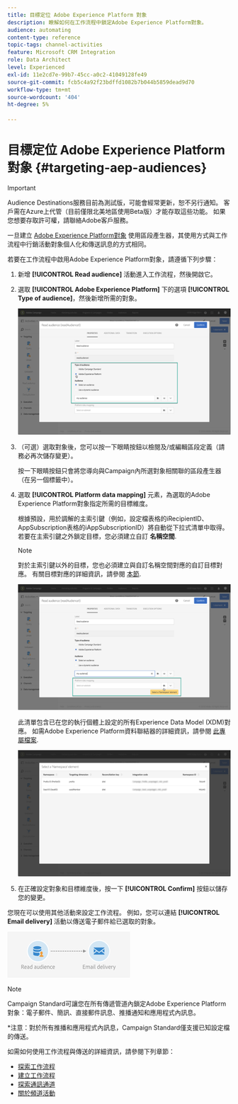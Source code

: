 ```yaml
---
title: 目標定位 Adobe Experience Platform 對象
description: 瞭解如何在工作流程中鎖定Adobe Experience Platform對象。
audience: automating
content-type: reference
topic-tags: channel-activities
feature: Microsoft CRM Integration
role: Data Architect
level: Experienced
exl-id: 11e2cd7e-99b7-45cc-a0c2-41049128fe49
source-git-commit: fcb5c4a92f23bdffd1082b7b044b5859dead9d70
workflow-type: tm+mt
source-wordcount: '404'
ht-degree: 5%

---
```


# 目標定位 Adobe Experience Platform 對象 {#targeting-aep-audiences}

>[!IMPORTANT]
>
>Audience Destinations服務目前為測試版，可能會經常更新，恕不另行通知。 客戶需在Azure上代管（目前僅限北美地區使用Beta版）才能存取這些功能。 如果您想要存取許可權，請聯絡Adobe客戶服務。

一旦建立 [Adobe Experience Platform對象](../../integrating/using/aep-about-audience-destinations-service.md) 使用區段產生器，其使用方式與工作流程中行銷活動對象個人化和傳送訊息的方式相同。

若要在工作流程中啟用Adobe Experience Platform對象，請遵循下列步驟：

1. 新增 **[!UICONTROL Read audience]** 活動進入工作流程，然後開啟它。

1. 選取 **[!UICONTROL Adobe Experience Platform]** 下的選項 **[!UICONTROL Type of audience]**，然後新增所需的對象。

   ![](assets/aep_wkf_readaudience.png)

1. （可選）選取對象後，您可以按一下眼睛按鈕以檢閱及/或編輯區段定義（請務必再次儲存變更）。

   按一下眼睛按鈕只會將您導向與Campaign內所選對象相關聯的區段產生器（在另一個標籤中）。

1. 選取 **[!UICONTROL Platform data mapping]** 元素，為選取的Adobe Experience Platform對象指定所需的目標維度。

   根據預設，用於調解的主索引鍵（例如，設定檔表格的iRecipientID、AppSubscription表格的iAppSubscriptionID）將自動從下拉式清單中取得。 若要在主索引鍵之外鎖定目標，您必須建立自訂 **名稱空間**.

   >[!NOTE]
   >
   >對於主索引鍵以外的目標，您也必須建立與自訂名稱空間對應的自訂目標對應。 有關目標對應的詳細資訊，請參閱 [本節](../../administration/using/target-mappings-in-campaign.md).

   ![](assets/aep_wkf_readaudience_namespace.png)

   此清單包含已在您的執行個體上設定的所有Experience Data Model (XDM)對應。 如需Adobe Experience Platform資料聯結器的詳細資訊，請參閱 [此專屬檔案](../../integrating/using/aep-about-data-connector.md).

   ![](assets/aep_wkf_readaudience_namespace2.png)

1. 在正確設定對象和目標維度後，按一下 **[!UICONTROL Confirm]** 按鈕以儲存您的變更。

您現在可以使用其他活動來設定工作流程。 例如，您可以連結 **[!UICONTROL Email delivery]** 活動以傳送電子郵件給已選取的對象。

![](assets/aep_wkf_email.png)

>[!NOTE]
>
>Campaign Standard可讓您在所有傳遞管道內鎖定Adobe Experience Platform對象：電子郵件、簡訊、直接郵件訊息、推播通知和應用程式內訊息。
>
>*注意：對於所有推播和應用程式內訊息，Campaign Standard僅支援已知設定檔的傳送。

如需如何使用工作流程與傳送的詳細資訊，請參閱下列章節：

* [探索工作流程](../../automating/using/get-started-workflows.md)
* [建立工作流程](../../automating/using/building-a-workflow.md)
* [探索通訊通道](../../channels/using/get-started-communication-channels.md)
* [關於頻道活動](../../automating/using/about-channel-activities.md)

